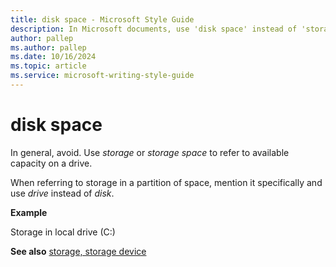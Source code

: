 ```yaml
---
title: disk space - Microsoft Style Guide
description: In Microsoft documents, use 'disk space' instead of 'storage' or 'memory' to refer to available capacity on a disk.
author: pallep
ms.author: pallep
ms.date: 10/16/2024
ms.topic: article
ms.service: microsoft-writing-style-guide
---
```


# disk space

In general, avoid. Use *storage* or *storage space* to refer to available capacity on a drive.  

When referring to storage in a partition of space, mention it specifically and use *drive* instead of *disk*.  

**Example**

Storage in local drive (C:) 

**See also** [storage, storage device](~/a-z-word-list-term-collections/s/storage-storage-device.md)
